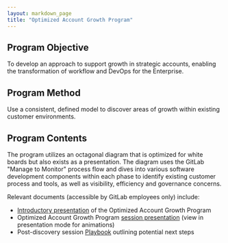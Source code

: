 ```yaml
---
layout: markdown_page
title: "Optimized Account Growth Program"
---
```


## Program Objective
To develop an approach to support growth in strategic accounts, enabling the transformation of workflow and DevOps for the Enterprise.

## Program Method
Use a consistent, defined model to discover areas of growth within existing customer environments.

## Program Contents
The program utilizes an octagonal diagram that is optimized for white boards but also exists as a presentation. The diagram uses the GitLab "Manage to Monitor" process flow and dives into various software development components within each phase to identify existing customer process and tools, as well as visibility, efficiency and governance concerns. 

Relevant documents (accessible by GitLab employees only) include: 

* [Introductory presentation](https://docs.google.com/presentation/d/1zXsQOs9SAdSyZZ-RNM4my6uFTAHv6-GQP0B0He5bv0s/edit#slide=id.g2823c3f9ca_0_9) of the Optimized Account Growth Program
* Optimized Account Growth Program [session presentation](https://docs.google.com/presentation/d/1k-IDs0rw-Zw16Wix39MrEu8KSND-d264FuMCAQ0pTrA/edit#slide=id.g2823c3f9ca_0_9) (view in presentation mode for animations)
* Post-discovery session [Playbook](https://docs.google.com/spreadsheets/d/1kZHwHO5M9okkfRdDe3UlCJIUj_RHk413PFXbutXe4xA/edit#gid=0) outlining potential next steps